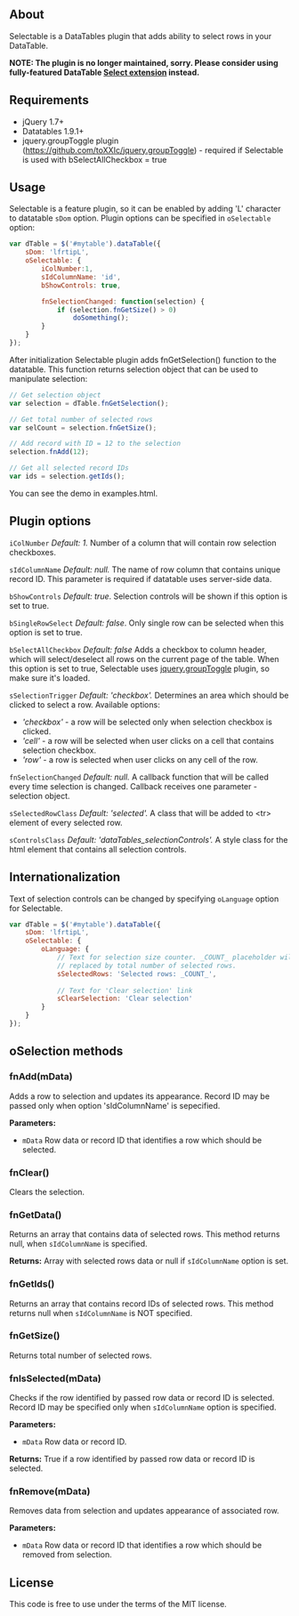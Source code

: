 About
-----

Selectable is a DataTables plugin that adds ability to select rows in your DataTable.

**NOTE: The plugin is no longer maintained, sorry. Please consider using fully-featured DataTable [Select extension](http://datatables.net/extensions/select/) instead.**

Requirements
------------

* jQuery 1.7+
* Datatables 1.9.1+
* jquery.groupToggle plugin (https://github.com/toXXIc/jquery.groupToggle) - required
if Selectable is used with bSelectAllCheckbox = true

Usage
-----

Selectable is a feature plugin, so it can be enabled by adding 'L' character to
datatable `sDom` option. Plugin options can be specified in `oSelectable` option:

```js
var dTable = $('#mytable').dataTable({
    sDom: 'lfrtipL',
    oSelectable: {
        iColNumber:1,
        sIdColumnName: 'id',
        bShowControls: true,

        fnSelectionChanged: function(selection) {
            if (selection.fnGetSize() > 0)
                doSomething();
        }
    }
});
```

After initialization Selectable plugin adds fnGetSelection() function to the datatable. 
This function returns selection object that can be used to manipulate selection:

```js
// Get selection object
var selection = dTable.fnGetSelection();

// Get total number of selected rows
var selCount = selection.fnGetSize();

// Add record with ID = 12 to the selection
selection.fnAdd(12);

// Get all selected record IDs
var ids = selection.getIds();
```

You can see the demo in examples.html.


Plugin options
--------------

`iColNumber` *Default: 1.*
    Number of a column that will contain row selection checkboxes.

`sIdColumnName` *Default: null.*
    The name of row column that contains unique record ID. This parameter is required 
    if datatable uses server-side data.

`bShowControls` *Default: true*. 
    Selection controls will be shown if this option is set to true.

`bSingleRowSelect` *Default: false*.
    Only single row can be selected when this option is set to true.

`bSelectAllCheckbox` *Default: false*
    Adds a checkbox to column header, which will select/deselect all 
    rows on the current page of the table. When this option is set to true,
    Selectable uses [jquery.groupToggle](https://github.com/toXXIc/jquery.groupToggle) 
    plugin, so make sure it's loaded.

`sSelectionTrigger` *Default: 'checkbox'.*
    Determines an area which should be clicked to select a row.
    Available options:
 
*  _'checkbox'_ - a row will be selected only when selection checkbox is clicked.
*  _'cell'_ - a row will be selected when user clicks on a cell that contains selection checkbox.
*  _'row'_ - a row is selected when user clicks on any cell of the row.

`fnSelectionChanged` *Default: null.*
    A callback function that will be called every time selection is changed. Callback receives one parameter -
    selection object.


`sSelectedRowClass` *Default: 'selected'.*
    A class that will be added to &lt;tr&gt; element of every selected row.

`sControlsClass` *Default: 'dataTables_selectionControls'.*
    A style class for the html element that contains all selection controls.


Internationalization
--------------------

Text of selection controls can be changed by specifying `oLanguage` option for Selectable.

```js
var dTable = $('#mytable').dataTable({
    sDom: 'lfrtipL',
    oSelectable: {
        oLanguage: {
            // Text for selection size counter. _COUNT_ placeholder will be 
            // replaced by total number of selected rows.
            sSelectedRows: 'Selected rows: _COUNT_', 
        
            // Text for 'Clear selection' link
            sClearSelection: 'Clear selection'       
        }
    }
});
```


oSelection methods
------------------


### fnAdd(mData)
Adds a row to selection and updates its appearance. Record ID may be passed
only when option 'sIdColumnName' is sepecified.

**Parameters:**
* `mData` Row data or record ID that identifies a row which should be selected.


### fnClear()
Clears the selection.


### fnGetData()
Returns an array that contains data of selected rows.
This method returns null, when `sIdColumnName` is specified.

**Returns:** Array with selected rows data or null if `sIdColumnName` option is set.


### fnGetIds()
Returns an array that contains record IDs of selected rows.
This method returns null when `sIdColumnName` is NOT specified.


### fnGetSize()
Returns total number of selected rows.
    

### fnIsSelected(mData) 
Checks if the row identified by passed row data or record ID is selected.
Record ID may be specified only when `sIdColumnName` option is specified.

**Parameters:**
* `mData` Row data or record ID.

**Returns:** True if a row identified by passed row data or record ID is selected.
       

### fnRemove(mData)
Removes data from selection and updates appearance of associated row.

**Parameters:** 
* `mData` Row data or record ID that identifies a row which should be removed from selection.



License
-------

This code is free to use under the terms of the MIT license.
